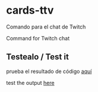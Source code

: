 # cards-ttv

Comando para el chat de Twitch

Command for Twitch chat

## Testealo / Test it

prueba el resultado de código [aquí](http://iamnatz.infinityfreeapp.com/cards/cards.php)

test the output [here](http://iamnatz.infinityfreeapp.com/cards/cards.php)